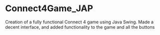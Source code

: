 # Connect4Game_JAP
Creation of a fully functional Connect 4 game using Java Swing. Made a decent interface, and added functionality to the game and all the buttons
